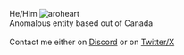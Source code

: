 He/Him  ![aroheart](https://github.com/zelzmiy/zelzmiy/assets/51797223/16a9f9ff-9e54-4f24-b4ae-230e28b3f2bb) <br>
Anomalous entity based out of Canada <br>
<br>
Contact me either on [Discord](https://discordapp.com/users/414913851386101770) or on [Twitter/X](https://twitter.com/zelzmiy_yes)
